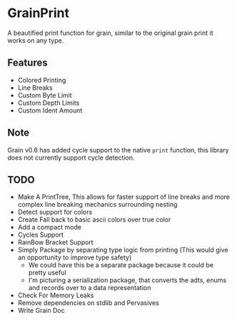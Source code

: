 # GrainPrint
A beautified print function for grain, similar to the original grain print it works on any type.

## Features
* Colored Printing
* Line Breaks
* Custom Byte Limit
* Custom Depth Limits
* Custom Ident Amount

## Note
Grain v0.6 has added cycle support to the native `print` function, this library does not currently support cycle detection.

## TODO
* Make A PrintTree, This allows for faster support of line breaks and more complex line breaking mechanics surrounding nesting
* Detect support for colors
* Create Fall back to basic ascii colors over true color
* Add a compact mode
* Cycles Support
* RainBow Bracket Support
* Simply Package by separating type logic from printing (This would give an opportunity to improve type safety)
  * We could have this be a separate package because it could be pretty useful
  * I'm picturing a serialization package, that converts the adts, enums and records over to a data representation
* Check For Memory Leaks
* Remove dependencies on stdlib and Pervasives
* Write Grain Doc